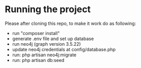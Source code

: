 # Running the project

Please after cloning this repo, to make it work do as following:
- run "composer install"
- generate .env file and set up database
- run neo4j (graph version 3.5.22)
- update neo4j credentials at config/database.php
- run: php artisan neo4j:migrate
- run: php artisan db:seed  
